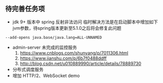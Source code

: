 ## 待完善任务项
 - jdk 9+ 版本中 spring 反射非法访问
    临时解决方法是在启动脚本中增加如下jvm参数，待spring版本更新至5.1.0之后将会修复此问题
```
--add-opens java.base/java.lang=ALL-UNNAMED
```
 - admin-server 未完成的监控服务
    1. https://www.cnblogs.com/shunyang/p/7011306.html
    2. https://www.jianshu.com/p/6b7f0488ddff
    3. http://blog.csdn.net/u010889990/article/details/78889730
 - 分布式调度服务
 - 增加 HTTP/2、WebSocket demo